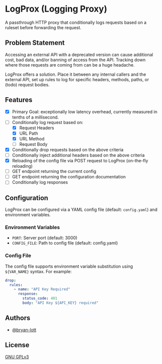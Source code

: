 # LogProx (Logging Proxy)

A passthrough HTTP proxy that conditionally logs requests based on a ruleset before forwarding the request.

## Problem Statement

Accessing an external API with a deprecated version can cause additional cost, bad data, and/or banning of access from the API. Tracking down where those requests are coming from can be a huge headache.

LogProx offers a solution. Place it between any internal callers and the external API, set up rules to log for specific headers, methods, paths, or (todo) request bodies.

## Features

- [x] Primary Goal: exceptionally low latency overhead, currently measured in tenths of a millisecond.
- [ ] Conditionally log request based on:
  - [x] Request Headers
  - [x] URL Path
  - [x] URL Method
  - [ ] Request Body
 - [x] Conditionally drop requests based on the above criteria
- [ ] Conditionally inject additional headers based on the above criteria
- [x] Reloading of the config file via POST request to LogProx (on-the-fly reloading)
- [ ] GET endpoint returning the current config
- [ ] GET endpoint returning the configuration documentation
- [ ] Conditionally log responses

## Configuration

LogProx can be configured via a YAML config file (default: `config.yaml`) and environment variables.

### Environment Variables

- `PORT`: Server port (default: 3000)
- `CONFIG_FILE`: Path to config file (default: config.yaml)

### Config File

The config file supports environment variable substitution using `${VAR_NAME}` syntax. For example:

```yaml
drop:
  rules:
    - name: "API Key Required"
      response:
        status_code: 401
        body: "API Key ${API_KEY} required"
```

## Authors

- [@bryan-lott](https://www.github.com/bryan-lott)

## License

[GNU GPLv3](https://choosealicense.com/licenses/gpl-3.0/)
